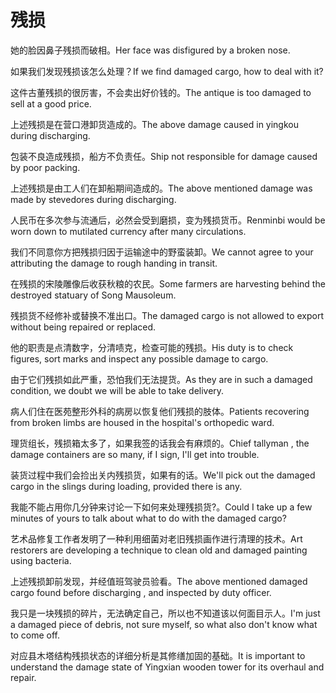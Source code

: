 # 残损

<p><span class="chinese">她的脸因鼻子残损而破相。</span><span class="english">Her face was disfigured by a broken nose.</span></p>

<p><span class="chinese">如果我们发现残损该怎么处理？</span><span class="english">If we find damaged cargo, how to deal with it?</span></p>

<p><span class="chinese">这件古董残损的很厉害，不会卖出好价钱的。</span><span class="english">The antique is too damaged to sell at a good price.</span></p>

<p><span class="chinese">上述残损是在营口港卸货造成的。</span><span class="english">The above damage caused in yingkou during discharging.</span></p>

<p><span class="chinese">包装不良造成残损，船方不负责任。</span><span class="english">Ship not responsible for damage caused by poor packing.</span></p>

<p><span class="chinese">上述残损是由工人们在卸船期间造成的。</span><span class="english">The above mentioned damage was made by stevedores during discharging.</span></p>

<p><span class="chinese">人民币在多次参与流通后，必然会受到磨损，变为残损货币。</span><span class="english">Renminbi would be worn down to mutilated currency after many circulations.</span></p>

<p><span class="chinese">我们不同意你方把残损归因于运输途中的野蛮装卸。</span><span class="english">We cannot agree to your attributing the damage to rough handing in transit.</span></p>

<p><span class="chinese">在残损的宋陵雕像后收获秋粮的农民。</span><span class="english">Some farmers are harvesting behind the destroyed statuary of Song Mausoleum.</span></p>

<p><span class="chinese">残损货不经修补或替换不准出口。</span><span class="english">The damaged cargo is not allowed to export without being repaired or replaced.</span></p>

<p><span class="chinese">他的职责是点清数字，分清啧克，检查可能的残损。</span><span class="english">His duty is to check figures, sort marks and inspect any possible damage to cargo.</span></p>

<p><span class="chinese">由于它们残损如此严重，恐怕我们无法提货。</span><span class="english">As they are in such a damaged condition, we doubt we will be able to take delivery.</span></p>

<p><span class="chinese">病人们住在医苑整形外科的病房以恢复他们残损的肢体。</span><span class="english">Patients recovering from broken limbs are housed in the hospital's orthopedic ward.</span></p>

<p><span class="chinese">理货组长，残损箱太多了，如果我签的话我会有麻烦的。</span><span class="english">Chief tallyman , the damage containers are so many, if I sign, I'll get into trouble.</span></p>

<p><span class="chinese">装货过程中我们会捡出关内残损货，如果有的话。</span><span class="english">We'll pick out the damaged cargo in the slings during loading, provided there is any.</span></p>

<p><span class="chinese">我能不能占用你几分钟来讨论一下如何来处理残损货?。</span><span class="english">Could I take up a few minutes of yours to talk about what to do with the damaged cargo?</span></p>

<p><span class="chinese">艺术品修复工作者发明了一种利用细菌对老旧残损画作进行清理的技术。</span><span class="english">Art restorers are developing a technique to clean old and damaged painting using bacteria.</span></p>

<p><span class="chinese">上述残损卸前发现，并经值班驾驶员验看。</span><span class="english">The above mentioned damaged cargo found before discharging , and inspected by duty officer.</span></p>

<p><span class="chinese">我只是一块残损的碎片，无法确定自己，所以也不知道该以何面目示人。</span><span class="english">I'm just a damaged piece of debris, not sure myself, so what also don't know what to come off.</span></p>

<p><span class="chinese">对应县木塔结构残损状态的详细分析是其修缮加固的基础。</span><span class="english">It is important to understand the damage state of Yingxian wooden tower for its overhaul and repair.</span></p>

